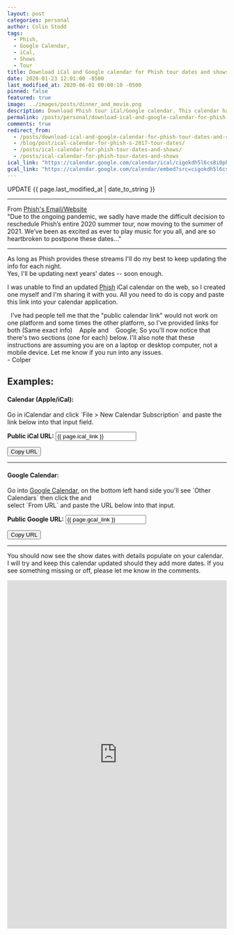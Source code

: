 ```yaml
---
layout: post
categories: personal
author: Colin Stodd
tags:
  - Phish,
  - Google Calendar,
  - iCal,
  - Shows
  - Tour
title: Download iCal and Google calendar for Phish tour dates and shows
date: 2020-01-23 12:01:00 -0500
last_modified_at: 2020-06-01 00:00:10 -0500
pinned: false
featured: true
image: ../images/posts/dinner_and_movie.png
description: Download Phish tour iCal/Google calendar. This calendar has been updated to include the "Dinner And A Movie"; also info regarding their rescheduled summer tour.
permalink: /posts/personal/download-ical-and-google-calendar-for-phish-tour-dates-and-shows.html
comments: true
redirect_from:
  - /posts/download-ical-and-google-calendar-for-phish-tour-dates-and-shows.html
  - /blog/post/ical-calendar-for-phish-s-2017-tour-dates/
  - /posts/ical-calendar-for-phish-tour-dates-and-shows/
  - /posts/ical-calendar-for-phish-tour-dates-and-shows
ical_link: "https://calendar.google.com/calendar/ical/cigokdh5l6cs8i0ph6srjiboig%40group.calendar.google.com/public/basic.ics"
gcal_link: "https://calendar.google.com/calendar/embed?src=cigokdh5l6cs8i0ph6srjiboig%40group.calendar.google.com&ctz=America%2FNew_York"
---
```



<div class="neu-alert mb-3 text-blue-grey">
<i class="fad fa-microphone-stand" style="font-size:3rem;"></i>  UPDATE <i class="fad fa-calendar-alt"></i> {{ page.last_modified_at | date_to_string }}<br/>
  <hr/>
  <span class="text-green">From <a href="https://phish.com/news/summer-tour-rescheduled-for-2021/" target="_blank" rel="_noopener" class="text-green" title="Go to Phish's website to read for yourself">Phish's Email/Website <i class="fad fa-external-link-square"></i></a></span><br>
  <span class="text-green">"Due to the ongoing pandemic, we sadly have made the difficult decision to reschedule Phish’s entire 2020 summer tour, now moving to the summer of 2021. We’ve been as excited as ever to play music for you all, and are so heartbroken to postpone these dates..."</span> <br>
  <hr/>
  <i class="fad fa-angle-double-right fa-lg"></i> As long as Phish provides these streams I'll do my best to keep updating the info for each night. <br/>
  <i class="fad fa-angle-double-right fa-lg"></i> Yes, I'll be updating next years' dates -- soon enough.
</div>


I was unable to find an updated <a href="https://phish.com/tours" target="_blank" rel="noopener" title="Phish Tour">Phish</a> iCal calendar on the web, so I created one myself and I'm sharing it with you. All you need to do is copy and paste this link into your calendar application.

<div class="blurb">
  <i class="fad fa-comment-exclamation fa-lg"></i>&nbsp; I've had people tell me that the "public calendar link" would not work on one platform and some times the other platform, so I've provided links for both (Same exact info) &nbsp;<i class="fab fa-apple"></i>&nbsp; Apple and &nbsp;<i class="fab fa-google"></i>&nbsp; Google; So you'll now notice that there's two sections (one for each) below. I'll also note that these instructions are assuming you are on a laptop or desktop computer, not a mobile device.  Let me know if you run into any issues. <br/>- Colper
</div>

## Examples:
<h4 class="text-yellow"><i class="fab fa-apple"></i> Calendar (Apple/iCal):</h4>Go in iCalendar and click `File > New Calendar Subscription` and paste the link below into that input field.

**Public <i class="fab fa-apple text-yellow"></i> iCal URL:**
<input type="text" value="{{ page.ical_link }}" id="calendarLink" class="fixed-font">
<p>
  <button onclick="appleFunction()" class="button special">
    <i class="fab fa-apple"></i> Copy URL
  </button>
</p>


-----


<h4 class="text-yellow"><i class="fab fa-google"></i> Google Calendar:</h4>Go into <a href="https://calendar.google.com/calendar" target="_blank" rel="noopener" title="Click to open Google Calendar">Google Calendar</a>, on the bottom left hand side you'll see `Other Calendars` then click the <i class="fal fa-plus neu-text"></i> and <br/>select `From URL` and paste the URL below into that input.


**Public <i class="fab fa-google text-yellow"></i> Google URL:**
<input type="text" value="{{ page.gcal_link }}" id="googleCalendarLink" class="fixed-font">
<p>
  <button onclick="googleFunction()" class="button special">
    <i class="fab fa-google"></i> Copy URL
  </button>
</p>

-----

You should now see the show dates with details populate on your calendar. I will try and keep this calendar updated should they add more dates. If you see something missing or off, please let me know in the comments.

<iframe src="https://calendar.google.com/calendar/b/1/embed?height=600&amp;wkst=1&amp;bgcolor=%235868a1&amp;ctz=America%2FNew_York&amp;src=Y2lnb2tkaDVsNmNzOGkwcGg2c3JqaWJvaWdAZ3JvdXAuY2FsZW5kYXIuZ29vZ2xlLmNvbQ&amp;color=%2300cab3&amp;mode=MONTH&amp;title=%3C%22(((%3C3%20%20Phish%20Shows%20%20%3C%22(((%3C3" style="border-width:0" width="100%" height="800" frameborder="0" scrolling="no"></iframe>


<script type="text/javascript">
// Apple Calendar
function appleFunction() {
  /* Get the text field */
  var copyText = document.getElementById("calendarLink");

  /* Select the text field */
  copyText.select();
  copyText.setSelectionRange(0, 99999); /*For mobile devices*/

  /* Copy the text inside the text field */
  document.execCommand("copy");

  /* Alert the copied text */
  alert("Calendar Link Copied, Now paste it into your Apple Calendar app (on a MAC). Enjoy the shows! 🐠 🍄 🌈 🌵 🥳 🐲");
}
// Google Calendar
function googleFunction() {
  /* Get the text field */
  var googleText = document.getElementById("googleCalendarLink");

  /* Select the text field */
  googleText.select();
  googleText.setSelectionRange(0, 99999); /*For mobile devices*/

  /* Copy the text inside the text field */
  document.execCommand("copy");

  /* Alert the copied text */
  alert("Calendar Link Copied, Now paste it into your Google Calendar app. Enjoy the shows! 🐠 🍄 🌈 🌵 🥳 🐲");
}
</script>
